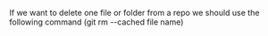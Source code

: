 If we want to delete one file or folder from a repo we should use the following command (git rm --cached file name)